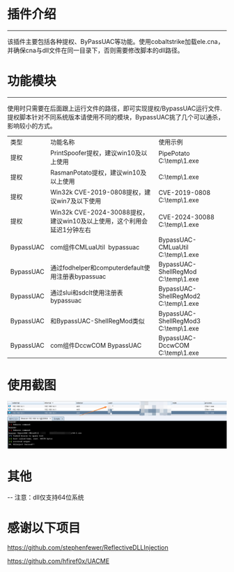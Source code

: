 # 插件介绍
----

该插件主要包括各种提权、ByPassUAC等功能。使用cobaltstrike加载ele.cna，并确保cna与dll文件在同一目录下，否则需要修改脚本的dll路径。

# 功能模块
----

使用时只需要在后面跟上运行文件的路径，即可实现提权/BypassUAC运行文件.
提权脚本针对不同系统版本请使用不同的模块，BypassUAC挑了几个可以通杀，影响较小的方式。

|     |     |     |
| --- | --- | --- |
| 类型  | 功能名称 | 使用示例 |
| 提权  | PrintSpoofer提权，建议win10及以上使用 | PipePotato  C:\\temp\\1.exe |
| 提权  | RasmanPotato提权，建议win10及以上使用 | C:\\temp\\1.exe |
| 提权  | Win32k CVE-2019-0808提权，建议win7及以下使用 | CVE-2019-0808 C:\\temp\\1.exe |
| 提权  | Win32k CVE-2024-30088提权，建议win10及以上使用，这个利用会延迟1分钟左右| CVE-2024-30088 C:\\temp\\1.exe |
| BypassUAC | com组件CMLuaUtil  bypassuac | BypassUAC-CMLuaUtil C:\\temp\\1.exe |
| BypassUAC | 通过fodhelper和computerdefault使用注册表bypassuac | BypassUAC-ShellRegMod C:\\temp\\1.exe |
| BypassUAC | 通过slui和sdclt使用注册表bypassuac | BypassUAC-ShellRegMod2 C:\\temp\\1.exe |
| BypassUAC | 和BypassUAC-ShellRegMod类似 | BypassUAC-ShellRegMod3 C:\\temp\\1.exe |
| BypassUAC | com组件DccwCOM BypassUAC | BypassUAC-DccwCOM C:\\temp\\1.exe |

# 使用截图
![](img/img.jpg)

# 其他
--
注意：dll仅支持64位系统

# 感谢以下项目
https://github.com/stephenfewer/ReflectiveDLLInjection

https://github.com/hfiref0x/UACME